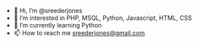 - 👋 Hi, I’m @sreederjones
- 👀 I’m interested in PHP, MSQL, Python, Javascript, HTML, CSS
- 🌱 I’m currently learning Python
- 📫 How to reach me sreederjones@gmail.com

<!---
sreederjones/sreederjones is a ✨ special ✨ repository because its `README.md` (this file) appears on your GitHub profile.
You can click the Preview link to take a look at your changes.
--->

